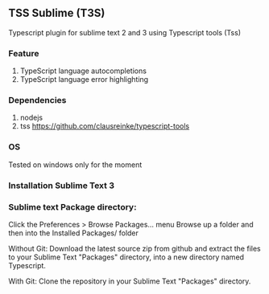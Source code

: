 TSS Sublime (T3S)
----------------------------------------------------------------------------

Typescript plugin for sublime text 2 and 3 using Typescript tools (Tss)


### Feature
1. TypeScript language autocompletions
2. TypeScript language error highlighting


### Dependencies

1. nodejs
2. tss https://github.com/clausreinke/typescript-tools

### OS
Tested on windows only for the moment

### Installation Sublime Text 3

### Sublime text Package directory:
Click the Preferences > Browse Packages… menu
Browse up a folder and then into the Installed Packages/ folder


Without Git: Download the latest source zip from github and extract the files to your Sublime Text "Packages" directory, into a new directory named Typescript.

With Git: Clone the repository in your Sublime Text "Packages" directory.

